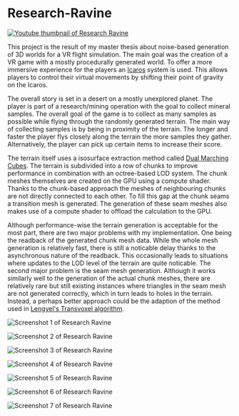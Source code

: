 # Research-Ravine

[![Youtube thumbnail of Research Ravine](https://user-images.githubusercontent.com/75141542/178417689-9e593c97-8411-42ea-982d-758e8cb728f3.png)](https://www.youtube.com/watch?v=Yi5lOAzYwzY "Research Ravine Gameplay")

This project is the result of my master thesis about noise-based generation of 3D worlds for a VR flight simulation. The main goal was the creation of a VR game with a mostly procedurally generated world. To offer a more immersive experience for the players an [Icaros](https://www.icaros.com/en/products/icaros-pro "Website of Icaros") system is used. This allows players to control their virtual movements by shifting their point of gravity on the Icaros.

The overall story is set in a desert on a mostly unexplored planet. The player is part of a research/mining operation with the goal to collect mineral samples. The overall goal of the game is to collect as many samples as possible while flying through the randomly generated terrain. The main way of collecting samples is by being in proximity of the terrain. The longer and faster the player flys closely along the terrain the more samples they gather. Alternatively, the player can pick up certain items to increase their score.

The terrain itself uses a isosurface extraction method called [Dual Marching Cubes](https://www.researchgate.net/publication/4112407_Dual_Marching_Cubes "Nielson's Dual Marching Cubes Paper"). The terrain is subdivided into a row of chunks to improve performance in combination with an octree-based LOD system. The chunk meshes themselves are created on the GPU using a compute shader. Thanks to the chunk-based approach the meshes of neighbouring chunks are not directly connected to each other. To fill this gap at the chunk seams a transition mesh is generated. The generation of these seam meshes also makes use of a compute shader to offload the calculation to the GPU.

Although performance-wise the terrain generation is acceptable for the most part, there are two major problems with my implementation.
One being the readback of the generated chunk mesh data. While the whole mesh generation is relatively fast, there is still a noticable delay thanks to the asynchronous nature of the readback. This occasionally leads to situations where updates to the LOD level of the terrain are quite noticable.
The second major problem is the seam mesh generation. Although it works similarly well to the generation of the actual chunk meshes, there are relatively rare but still existing instances where triangles in the seam mesh are not generated correctly, which in turn leads to holes in the terrain. Instead, a perhaps better approach could be the adaption of the method used in [Lengyel's Transvoxel algorithm](https://transvoxel.org/Lengyel-VoxelTerrain.pdf "Website of the Transvoxel algorithm").



![Screenshot 1 of Research Ravine](https://github.com/DennisVidal/Research-Ravine/blob/main/Screenshots/Screenshot1.png)

![Screenshot 2 of Research Ravine](https://github.com/DennisVidal/Research-Ravine/blob/main/Screenshots/Screenshot2.png)

![Screenshot 3 of Research Ravine](https://github.com/DennisVidal/Research-Ravine/blob/main/Screenshots/Screenshot3.png)

![Screenshot 4 of Research Ravine](https://github.com/DennisVidal/Research-Ravine/blob/main/Screenshots/Screenshot4.png)

![Screenshot 5 of Research Ravine](https://github.com/DennisVidal/Research-Ravine/blob/main/Screenshots/Screenshot5.png)

![Screenshot 6 of Research Ravine](https://github.com/DennisVidal/Research-Ravine/blob/main/Screenshots/Screenshot6.png)

![Screenshot 7 of Research Ravine](https://github.com/DennisVidal/Research-Ravine/blob/main/Screenshots/Screenshot7.png)
